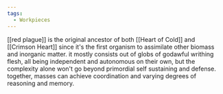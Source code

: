 ```yaml
---
tags:
  - Workpieces
---
```

[[red plague]] is the original ancestor of both [[Heart of Cold]] and [[Crimson Heart]] since it's the first organism to assimilate other biomass and inorganic matter. 
it mostly consists out of globs of godawful writhing flesh, all being independent and autonomous on their own, but the complexity alone won't go beyond primordial self sustaining and defense. 
together, masses can achieve coordination and varying degrees of reasoning and memory.